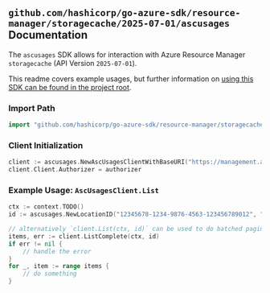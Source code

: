 
## `github.com/hashicorp/go-azure-sdk/resource-manager/storagecache/2025-07-01/ascusages` Documentation

The `ascusages` SDK allows for interaction with Azure Resource Manager `storagecache` (API Version `2025-07-01`).

This readme covers example usages, but further information on [using this SDK can be found in the project root](https://github.com/hashicorp/go-azure-sdk/tree/main/docs).

### Import Path

```go
import "github.com/hashicorp/go-azure-sdk/resource-manager/storagecache/2025-07-01/ascusages"
```


### Client Initialization

```go
client := ascusages.NewAscUsagesClientWithBaseURI("https://management.azure.com")
client.Client.Authorizer = authorizer
```


### Example Usage: `AscUsagesClient.List`

```go
ctx := context.TODO()
id := ascusages.NewLocationID("12345678-1234-9876-4563-123456789012", "locationName")

// alternatively `client.List(ctx, id)` can be used to do batched pagination
items, err := client.ListComplete(ctx, id)
if err != nil {
	// handle the error
}
for _, item := range items {
	// do something
}
```
